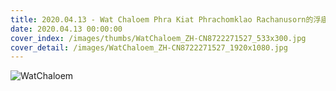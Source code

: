 ```yaml
---
title: 2020.04.13 - Wat Chaloem Phra Kiat Phrachomklao Rachanusorn的浮庙，泰国南邦 (© pa_YON/Getty Images)
date: 2020.04.13 00:00:00
cover_index: /images/thumbs/WatChaloem_ZH-CN8722271527_533x300.jpg
cover_detail: /images/WatChaloem_ZH-CN8722271527_1920x1080.jpg
---
```


![WatChaloem](/images/WatChaloem_ZH-CN8722271527_1920x1080.jpg)
